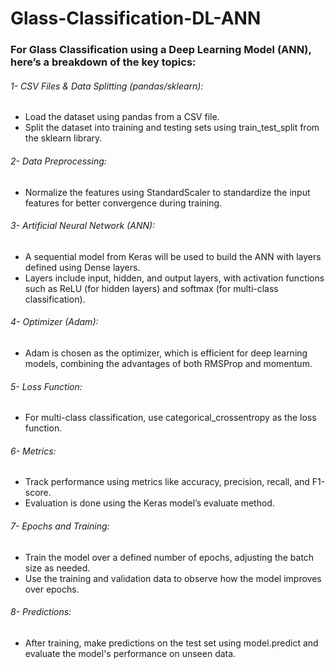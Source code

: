 # Glass-Classification-DL-ANN
### For Glass Classification using a Deep Learning Model (ANN), here’s a breakdown of the key topics:

###### 1- CSV Files & Data Splitting (pandas/sklearn):
- Load the dataset using pandas from a CSV file.
- Split the dataset into training and testing sets using train_test_split from the sklearn library.

###### 2- Data Preprocessing:
- Normalize the features using StandardScaler to standardize the input features for better convergence during training.

###### 3- Artificial Neural Network (ANN):
- A sequential model from Keras will be used to build the ANN with layers defined using Dense layers.
- Layers include input, hidden, and output layers, with activation functions such as ReLU (for hidden layers) and softmax (for multi-class classification).

###### 4- Optimizer (Adam):
- Adam is chosen as the optimizer, which is efficient for deep learning models, combining the advantages of both RMSProp and momentum.

###### 5- Loss Function:
- For multi-class classification, use categorical_crossentropy as the loss function.
###### 6- Metrics:
- Track performance using metrics like accuracy, precision, recall, and F1-score.
- Evaluation is done using the Keras model’s evaluate method.

###### 7- Epochs and Training:
- Train the model over a defined number of epochs, adjusting the batch size as needed.
- Use the training and validation data to observe how the model improves over epochs.

###### 8- Predictions:
- After training, make predictions on the test set using model.predict and evaluate the model's performance on unseen data.
